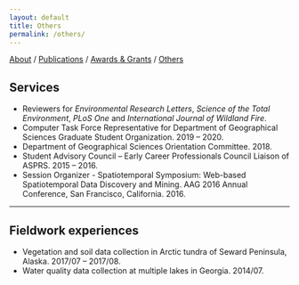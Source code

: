 ```yaml
---
layout: default
title: Others
permalink: /others/
---
```

[About](/index/) / [Publications](/papers/) /  [Awards & Grants](/awards/) /  [Others](/others/)

## Services
- Reviewers for *Environmental Research Letters*, *Science of the Total Environment*, *PLoS One* and *International Journal of Wildland Fire*.     
- Computer Task Force Representative for Department of Geographical Sciences Graduate Student Organization. 2019 – 2020.
- Department of Geographical Sciences Orientation Committee. 2018.    
- Student Advisory Council – Early Career Professionals Council Liaison of ASPRS. 2015 – 2016.    
- Session Organizer - Spatiotemporal Symposium: Web-based Spatiotemporal Data Discovery and Mining. AAG 2016 Annual Conference, San Francisco, California. 2016.


---

## Fieldwork experiences
- Vegetation and soil data collection in Arctic tundra of Seward Peninsula, Alaska. 2017/07 – 2017/08.    
- Water quality data collection at multiple lakes in Georgia. 2014/07. 
